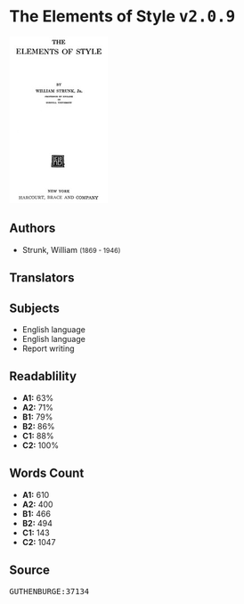 # The Elements of Style <kbd>v2.0.9</kbd>

![](./cover.medium.jpg "")

## Authors


 - Strunk, William <small>(1869 - 1946)</small>

## Translators



## Subjects


 - English language
 - English language
 - Report writing

## Readablility


 - **A1:** 63%
 - **A2:** 71%
 - **B1:** 79%
 - **B2:** 86%
 - **C1:** 88%
 - **C2:** 100%

## Words Count


 - **A1:** 610
 - **A2:** 400
 - **B1:** 466
 - **B2:** 494
 - **C1:** 143
 - **C2:** 1047

## Source


<kbd>GUTHENBURGE:37134</kbd>
